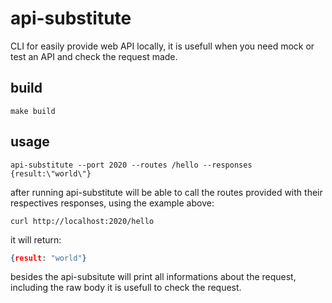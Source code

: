 # api-substitute
CLI for easily provide web API locally, it is usefull when you need mock or test an API and check the request made.

## build
```shell
make build
```

## usage
```shell
api-substitute --port 2020 --routes /hello --responses {result:\"world\"}
```

after running api-substitute will be able to call the routes provided with their respectives responses, using the example above:
```shell
curl http://localhost:2020/hello
```
it will return:
```json
{result: "world"}
```

besides the api-subsitute will print all informations about the request, including the raw body it is usefull to check the request.